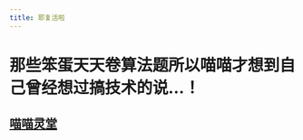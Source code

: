 ```yaml
---
title: 耶复活啦
---
```

# 那些笨蛋天天卷算法题所以喵喵才想到自己曾经想过搞技术的说…！

## [喵喵灵堂](https://www.descentdd.top/rip.html)

